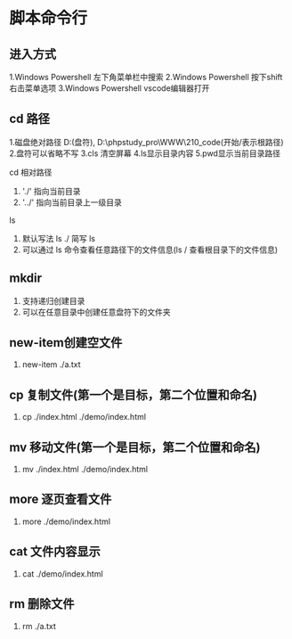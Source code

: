 # 脚本命令行

## 进入方式

1.Windows Powershell 左下角菜单栏中搜索
2.Windows Powershell 按下shift右击菜单选项
3.Windows Powershell vscode编辑器打开

## cd 路径
1.磁盘绝对路径 D:(盘符), D:\phpstudy_pro\WWW\210_code(开始/表示根路径)
2.盘符可以省略不写
3.cls 清空屏幕
4.ls显示目录内容
5.pwd显示当前目录路径

cd 相对路径

1. './' 指向当前目录
2. '../' 指向当前目录上一级目录

ls
1. 默认写法 ls ./  简写 ls
2. 可以通过 ls 命令查看任意路径下的文件信息(ls /  查看根目录下的文件信息)

## mkdir
1. 支持递归创建目录
2. 可以在任意目录中创建任意盘符下的文件夹

## new-item创建空文件
1. new-item ./a.txt

## cp 复制文件(第一个是目标，第二个位置和命名)
1. cp ./index.html ./demo/index.html

## mv 移动文件(第一个是目标，第二个位置和命名)
1. mv ./index.html ./demo/index.html

## more 逐页查看文件
1. more ./demo/index.html

## cat 文件内容显示
1. cat ./demo/index.html

## rm 删除文件
1. rm ./a.txt
 